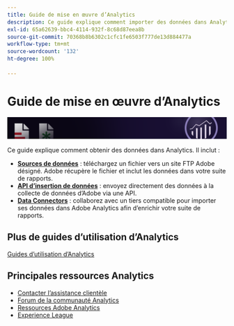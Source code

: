 ```yaml
---
title: Guide de mise en œuvre d’Analytics
description: Ce guide explique comment importer des données dans Analytics par le biais de sources de données, de l’API d’insertion des données ou des Data Connectors.
exl-id: 65a62639-bbc4-4114-932f-8c68d87eea8b
source-git-commit: 70368b8b6302c1cfc1fe6503f777de13d884477a
workflow-type: tm+mt
source-wordcount: '132'
ht-degree: 100%

---
```


# Guide de mise en œuvre d’Analytics

![Bannière](../../assets/doc_banner_import.png)

Ce guide explique comment obtenir des données dans Analytics. Il inclut :

* **[Sources de données](c-data-sources/datasrc-home.md)** : téléchargez un fichier vers un site FTP Adobe désigné. Adobe récupère le fichier et inclut les données dans votre suite de rapports.
* **[API d’insertion de données](c-data-insertion-api/c-data-insertion-api.md)** : envoyez directement des données à la collecte de données d’Adobe via une API.
* **[Data Connectors](data-connectors/getting-started-data-connectors.md)** : collaborez avec un tiers compatible pour importer ses données dans Adobe Analytics afin d’enrichir votre suite de rapports.

## Plus de guides d’utilisation d’Analytics

[Guides d’utilisation d’Analytics](https://experienceleague.adobe.com/docs/analytics.html?lang=fr)

## Principales ressources Analytics

* [Contacter l’assistance clientèle](https://helpx.adobe.com/fr/contact/enterprise-support.ec.html)
* [Forum de la communauté Analytics](https://experienceleaguecommunities.adobe.com/t5/adobe-analytics/ct-p/adobe-analytics-community?profile.language=fr)
* [Ressources Adobe Analytics](https://experienceleaguecommunities.adobe.com/t5/adobe-analytics-discussions/adobe-analytics-resources/m-p/276666?profile.language=fr)
* [Experience League](https://experienceleague.adobe.com/?lang=fr#home)
